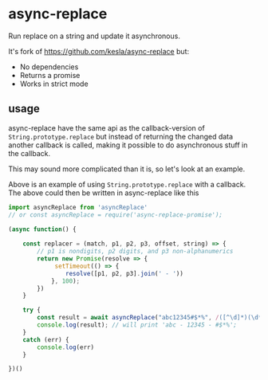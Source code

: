# async-replace

Run replace on a string and update it asynchronous.

It's fork of https://github.com/kesla/async-replace but:

- No dependencies
- Returns a promise
- Works in strict mode

## usage

async-replace have the same api as the callback-version of `String.prototype.replace` but instead of returning the changed data another callback is called, making it possible to do asynchronous stuff in the callback.

This may sound more complicated than it is, so let's look at an example.

Above is an example of using `String.prototype.replace` with a callback. The above could then be written in async-replace like this

```js
import asyncReplace from 'asyncReplace'
// or const asyncReplace = require('async-replace-promise');

(async function() {
    
    const replacer = (match, p1, p2, p3, offset, string) => {
        // p1 is nondigits, p2 digits, and p3 non-alphanumerics
        return new Promise(resolve => {
             setTimeout(() => {
                resolve([p1, p2, p3].join(' - '))
            }, 100);
        })
    }

    try {
        const result = await asyncReplace("abc12345#$*%", /([^\d]*)(\d*)([^\w]*)/, replacer)
        console.log(result); // will print 'abc - 12345 - #$*%';
    }
    catch (err) {
        console.log(err)
    }

})()
```